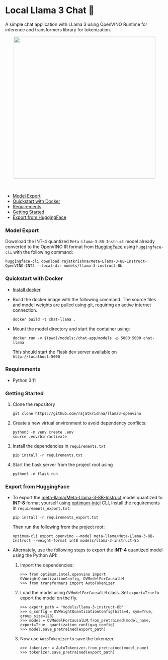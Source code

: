 # Local Llama 3 Chat 🦙

A simple chat application with LLama 3 using OpenVINO Runtime for inference and transformers library for tokenization.

<p align="center">
    <img width="450" src="https://github.com/rajatkrishna/chat-llama3/assets/61770314/5a7778fc-2de0-4c8c-ab4f-09843c78a2f0">
</p>

<br />

- [Model Export](#model-export)
- [Quickstart with Docker](#quickstart-with-docker)
- [Requirements](#requirements)
- [Getting Started](#getting-started)
- [Export from HuggingFace](#export-from-huggingface)

### Model Export

Download the INT-4 quantized `Meta-Llama-3-8B-Instruct` model already converted to the OpenVINO IR format from [HuggingFace](https://huggingface.co/rajatkrishna/Meta-Llama-3-8B-Instruct-OpenVINO-INT4) using `huggingface-cli` with the following command:

```
huggingface-cli download rajatkrishna/Meta-Llama-3-8B-Instruct-OpenVINO-INT4 --local-dir models/llama-3-instruct-8b
```

### Quickstart with Docker

- [Install docker](https://docs.docker.com/engine/install/).

- Build the docker image with the following command. The source files and model weights are pulled using git, requiring an active internet connection.

    ```
    docker build -t chat-llama .
    ```

- Mount the model directory and start the container using:

    ```
    docker run -v $(pwd)/models:/chat-app/models -p 5000:5000 chat-llama
    ```

    This should start the Flask dev server available on `http://localhost:5000`

### Requirements

- Python 3.11

### Getting Started

1. Clone the repository

    ```
    git clone https://github.com/rajatkrishna/llama3-openvino
    ```

2. Create a new virtual environment to avoid dependency conflicts:

    ```
    python3 -m venv create .env
    source .env/bin/activate
    ```

3. Install the dependencies in `requirements.txt`

    ```
    pip install -r requirements.txt
    ```

4. Start the flask server from the project root using

    ```
    python3 -m flask run
    ```

### Export from HuggingFace

- To export the [meta-llama/Meta-Llama-3-8B-Instruct](https://huggingface.co/meta-llama/Meta-Llama-3-8B-Instruct) model quantized to **INT-8** format yourself using [optimum-intel](https://github.com/huggingface/optimum-intel) CLI, install the requirements in `requirements_export.txt`:

    ```
    pip install -r requirements_export.txt
    ```

    Then run the following from the project root:

    ```
    optimum-cli export openvino --model meta-llama/Meta-Llama-3-8B-Instruct --weight-format int8 models/llama-3-instruct-8b
    ```

- Alternately, use the following steps to export the **INT-4** quantized model using the Python API:

    1. Import the dependencies:

        ```
        >>> from optimum.intel.openvino import OVWeightQuantizationConfig, OVModelForCausalLM
        >>> from transformers import AutoTokenizer
        ```

    2. Load the model using `OVModelForCausalLM` class. Set `export=True` to export the model on the fly. 

        ```
        >>> export_path = "models/llama-3-instruct-8b"
        >>> q_config = OVWeightQuantizationConfig(bits=4, sym=True, group_size=128)
        >>> model = OVModelForCausalLM.from_pretrained(model_name, export=True, quantization_config=q_config)
        >>> model.save_pretrained(export_path)
        ```

    3. Now use `AutoTokenizer` to save the tokenizer.

        ```
        >>> tokenizer = AutoTokenizer.from_pretrained(model_name)
        >>> tokenizer.save_pretrained(export_path)
        ```
